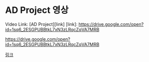 AD Project 영상
=============

Video Link: [AD Project][link]
[link]: https://drive.google.com/open?id=1sq6_2ESGPUBBtkL7xN3zLRqcZqVA7MRB

<https://drive.google.com/open?id=1sq6_2ESGPUBBtkL7xN3zLRqcZqVA7MRB>

[링크](https://drive.google.com/open?id=1sq6_2ESGPUBBtkL7xN3zLRqcZqVA7MRB)
